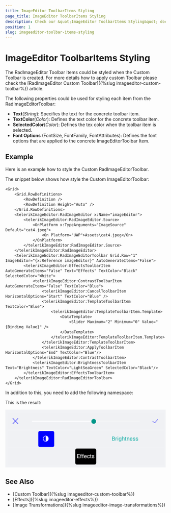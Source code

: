 ```yaml
---
title: ImageEditor ToolbarItems Styling
page_title: ImageEditor ToolbarItems Styling
description: Check our &quot;ImageEditor ToolbarItems Styling&quot; documentation article for Telerik ImageEditor for Xamarin control.
position: 1
slug: imageeditor-toolbar-items-styling
---
```


# ImageEditor ToolbarItems Styling

The RadImageEditor Toolbar Items could be styled when the Custom Toolbar is created. For more details how to apply custom Toolbar please check the [RadImageEditor Custom Toolbar]({%slug imageeditor-custom-toolbar%}) article.

The following properties could be used for styling each item from the RadImageEditorToolbar:

* **Text**(*String*): Specifies the text for the concrete toolbar item.
* **TextColor**(*Color*): Defines the text color for the concrete toolbar item.
* **SelectedColor**(*Color*): Defines the tex color when the toolbar item is selected.
* **Font Options** (FontSize, FontFamily, FontAttributes): Defines the font options that are applied to the concrete ImageEditorToolbar Item.

## Example

Here is an example how to style the Custom RadImageEditorToolbar.

The snippet below shows how style the Custom ImageEditorToolbar:

```XAML
<Grid>
    <Grid.RowDefinitions>
        <RowDefinition />
        <RowDefinition Height="Auto" />
    </Grid.RowDefinitions>
    <telerikImageEditor:RadImageEditor x:Name="imageEditor">
        <telerikImageEditor:RadImageEditor.Source>
            <OnPlatform x:TypeArguments="ImageSource" Default="cat4.jpeg">
                <On Platform="UWP">Assets\cat4.jpeg</On>
            </OnPlatform>
        </telerikImageEditor:RadImageEditor.Source>
    </telerikImageEditor:RadImageEditor>
    <telerikImageEditor:RadImageEditorToolbar Grid.Row="1" ImageEditor="{x:Reference imageEditor}" AutoGenerateItems="False">
        <telerikImageEditor:EffectsToolbarItem AutoGenerateItems="False" Text="Effects" TextColor="Black" SelectedColor="White">
            <telerikImageEditor:ContrastToolbarItem AutoGenerateItems="False" TextColor="Blue">
                <telerikImageEditor:CancelToolbarItem HorizontalOptions="Start" TextColor="Blue" />
                <telerikImageEditor:TemplateToolbarItem TextColor="Blue">
                    <telerikImageEditor:TemplateToolbarItem.Template>
                        <DataTemplate>
                            <Slider Maximum="2" Minimum="0" Value="{Binding Value}" />
                        </DataTemplate>
                    </telerikImageEditor:TemplateToolbarItem.Template>
                </telerikImageEditor:TemplateToolbarItem>
                <telerikImageEditor:ApplyToolbarItem HorizontalOptions="End" TextColor="Blue"/>
            </telerikImageEditor:ContrastToolbarItem>
            <telerikImageEditor:BrightnessToolbarItem Text="Brightness" TextColor="LightSeaGreen" SelectedColor="Black"/>
        </telerikImageEditor:EffectsToolbarItem>
    </telerikImageEditor:RadImageEditorToolbar>
</Grid>
```

In addition to this, you need to add the following namespace:

<snippet id='xmlns-telerikimageeditor'/>

This is the result:

![ImageEditor Toolbar](../images/imageeditor-toolbar-items-styling.png "ImageEditor Toolbar")

## See Also

- [Custom Toolbar]({%slug imageeditor-custom-toolbar%})
- [Effects]({%slug imageeditor-effects%})
- [Image Transformations]({%slug imageeditor-image-transformations%})